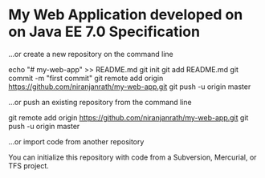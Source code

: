 # My Web Application developed on on Java EE 7.0 Specification

…or create a new repository on the command line

echo "# my-web-app" >> README.md
git init
git add README.md
git commit -m "first commit"
git remote add origin https://github.com/niranjanrath/my-web-app.git
git push -u origin master

…or push an existing repository from the command line

git remote add origin https://github.com/niranjanrath/my-web-app.git
git push -u origin master

…or import code from another repository

You can initialize this repository with code from a Subversion, Mercurial, or TFS project.
